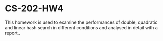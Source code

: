 # CS-202-HW4
This homework is used to examine the performances of double, quadratic and linear hash search in different conditions and analysed in detail with a report.. 
